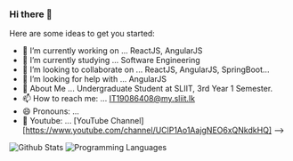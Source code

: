 ### Hi there 👋


Here are some ideas to get you started:

- 🔭 I’m currently working on ... ReactJS, AngularJS
- 🌱 I’m currently studying ... Software Engineering
- 👯 I’m looking to collaborate on ... ReactJS, AngularJS, SpringBoot...
- 🤔 I’m looking for help with ... AngularJS
- 💬 About Me ... Undergraduate Student at SLIIT, 3rd Year 1 Semester.
- 📫 How to reach me: ... IT19086408@my.sliit.lk
- 😄 Pronouns: ...
- 🎥 Youtube: ... [YouTube Channel][https://www.youtube.com/channel/UClP1Ao1AajgNEO6xQNkdkHQ]
-->


![Github Stats](https://github-readme-stats.vercel.app/api?username=AnawaratneMANA&show_icons=true&theme=vue-dark&count_private=true)
![Programming Languages](https://github-readme-stats.vercel.app/api/top-langs/?username=AnawaratneMANA&layout=compact&theme=radical)
